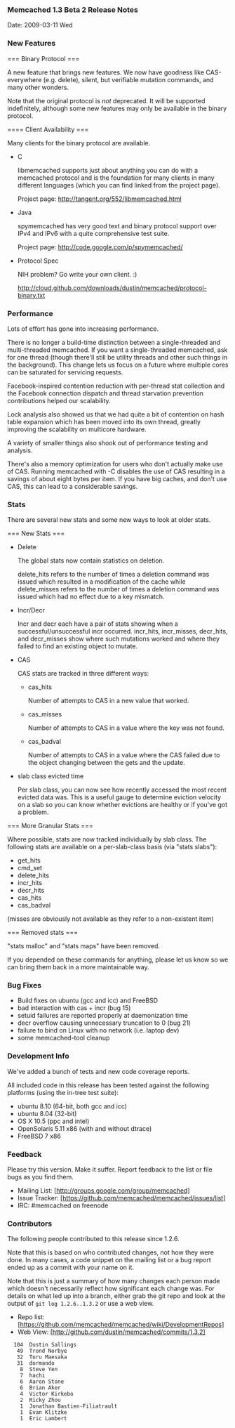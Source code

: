 ### Memcached 1.3 Beta 2 Release Notes

Date: 2009-03-11 Wed


### New Features

=== Binary Protocol ===

A new feature that brings new features.  We now have goodness like
CAS-everywhere (e.g. delete), silent, but verifiable mutation
commands, and many other wonders.

Note that the original protocol is *not* deprecated.  It will be
supported indefinitely, although some new features may only be
available in the binary protocol.

==== Client Availability ===

Many clients for the binary protocol are available.

* C

  libmemcached supports just about anything you can do with a memcached
  protocol and is the foundation for many clients in many different
  languages (which you can find linked from the project page).

  Project page:  http://tangent.org/552/libmemcached.html

* Java

  spymemcached has very good text and binary protocol support over IPv4
  and IPv6 with a quite comprehensive test suite.

  Project page:  http://code.google.com/p/spymemcached/

* Protocol Spec

  NIH problem?  Go write your own client.  :)

  http://cloud.github.com/downloads/dustin/memcached/protocol-binary.txt


### Performance

Lots of effort has gone into increasing performance.

There is no longer a build-time distinction between a single-threaded
and multi-threaded memcached.  If you want a single-threaded
memcached, ask for one thread (though there'll still be utility
threads and other such things in the background).  This change lets us
focus on a future where multiple cores can be saturated for servicing
requests.

Facebook-inspired contention reduction with per-thread stat collection
and the Facebook connection dispatch and thread starvation prevention
contributions helped our scalability.

Lock analysis also showed us that we had quite a bit of contention on
hash table expansion which has been moved into its own thread, greatly
improving the scalability on multicore hardware.

A variety of smaller things also shook out of performance testing and
analysis.

There's also a memory optimization for users who don't actually make
use of CAS.  Running memcached with -C disables the use of CAS
resulting in a savings of about eight bytes per item.  If you have big
caches, and don't use CAS, this can lead to a considerable savings.

### Stats

There are several new stats and some new ways to look at older stats.

=== New Stats ===

* Delete

  The global stats now contain statistics on deletion.

  delete_hits refers to the number of times a deletion command was
  issued which resulted in a modification of the cache while
  delete_misses refers to the number of times a deletion command was
  issued which had no effect due to a key mismatch.

* Incr/Decr

  Incr and decr each have a pair of stats showing when a
  successful/unsuccessful incr occurred.  incr_hits, incr_misses,
  decr_hits, and decr_misses show where such mutations worked and where
  they failed to find an existing object to mutate.

* CAS

  CAS stats are tracked in three different ways:

  + cas_hits

    Number of attempts to CAS in a new value that worked.

  + cas_misses

    Number of attempts to CAS in a value where the key was not found.

  + cas_badval

    Number of attempts to CAS in a value where the CAS failed due to the
    object changing between the gets and the update.

* slab class evicted time

  Per slab class, you can now see how recently accessed the most recent
  evicted data was.  This is a useful gauge to determine eviction
  velocity on a slab so you can know whether evictions are healthy or if
  you've got a problem.


=== More Granular Stats ===

Where possible, stats are now tracked individually by slab class.  The
following stats are available on a per-slab-class basis (via "stats slabs"):

  * get_hits
  * cmd_set
  * delete_hits
  * incr_hits
  * decr_hits
  * cas_hits
  * cas_badval

(misses are obviously not available as they refer to a non-existent item)

=== Removed stats ===

"stats malloc" and "stats maps" have been removed.

If you depended on these commands for anything, please let us know so
we can bring them back in a more maintainable way.

### Bug Fixes

  * Build fixes on ubuntu (gcc and icc) and FreeBSD
  * bad interaction with cas + incr (bug 15)
  * setuid failures are reported properly at daemonization time
  * decr overflow causing unnecessary truncation to 0 (bug 21)
  * failure to bind on Linux with no network (i.e. laptop dev)
  * some memcached-tool cleanup

### Development Info

We've added a bunch of tests and new code coverage reports.

All included code in this release has been tested against the
following platforms (using the in-tree test suite):

  * ubuntu 8.10 (64-bit, both gcc and icc)
  * ubuntu 8.04 (32-bit)
  * OS X 10.5 (ppc and intel)
  * OpenSolaris 5.11 x86 (with and without dtrace)
  * FreeBSD 7 x86

### Feedback

Please try this version.  Make it suffer.  Report feedback to the list
or file bugs as you find them.

  * Mailing List:  [http://groups.google.com/group/memcached]
  * Issue Tracker:  [https://github.com/memcached/memcached/issues/list]
  * IRC:  #memcached on freenode

### Contributors

The following people contributed to this release since 1.2.6.

Note that this is based on who contributed changes, not how they were
done.  In many cases, a code snippet on the mailing list or a bug
report ended up as a commit with your name on it.

Note that this is just a summary of how many changes each person made
which doesn't necessarily reflect how significant each change was.
For details on what led up into a branch, either grab the git repo and
look at the output of `git log 1.2.6..1.3.2` or use a web view.

  * Repo list:  [https://github.com/memcached/memcached/wiki/DevelopmentRepos]
  * Web View: [http://github.com/dustin/memcached/commits/1.3.2]

```
  104  Dustin Sallings
   49  Trond Norbye
   32  Toru Maesaka
   31  dormando
    8  Steve Yen
    7  hachi
    6  Aaron Stone
    6  Brian Aker
    4  Victor Kirkebo
    2  Ricky Zhou
    1  Jonathan Bastien-Filiatrault
    1  Evan Klitzke
    1  Eric Lambert
```